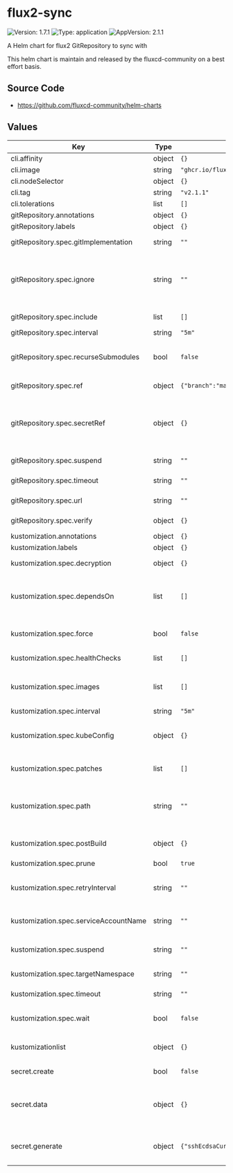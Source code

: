 # flux2-sync

![Version: 1.7.1](https://img.shields.io/badge/Version-1.7.1-informational?style=flat-square) ![Type: application](https://img.shields.io/badge/Type-application-informational?style=flat-square) ![AppVersion: 2.1.1](https://img.shields.io/badge/AppVersion-2.1.1-informational?style=flat-square)

A Helm chart for flux2 GitRepository to sync with

This helm chart is maintain and released by the fluxcd-community on a best effort basis.

## Source Code

* <https://github.com/fluxcd-community/helm-charts>

## Values

| Key | Type | Default | Description |
|-----|------|---------|-------------|
| cli.affinity | object | `{}` |  |
| cli.image | string | `"ghcr.io/fluxcd/flux-cli"` |  |
| cli.nodeSelector | object | `{}` |  |
| cli.tag | string | `"v2.1.1"` |  |
| cli.tolerations | list | `[]` |  |
| gitRepository.annotations | object | `{}` |  |
| gitRepository.labels | object | `{}` |  |
| gitRepository.spec.gitImplementation | string | `""` | _Optional_ Determines which git client library to use. Defaults to go-git, valid values are (‘go-git’, ‘libgit2’). |
| gitRepository.spec.ignore | string | `""` | _Optional_ Ignore overrides the set of excluded patterns in the .sourceignore format (which is the same as .gitignore). If not provided, a default will be used, consult the documentation for your version to find out what those are. Make sure to set this as yaml multiline string. |
| gitRepository.spec.include | list | `[]` | _Optional_ Extra git repositories to map into the repository |
| gitRepository.spec.interval | string | `"5m"` | The interval at which to check for repository updates. |
| gitRepository.spec.recurseSubmodules | bool | `false` | _Optional_ When enabled, after the clone is created, initializes all submodules within, using their default settings. This option is available only when using the ‘go-git’ GitImplementation. |
| gitRepository.spec.ref | object | `{"branch":"master"}` | _Optional_ The Git reference to checkout and monitor for changes, defaults to master branch. |
| gitRepository.spec.secretRef | object | `{}` | _Optional_ The secret name containing the Git credentials. For HTTPS repositories the secret must contain username and password fields. For SSH repositories the secret must contain identity, identity.pub and known_hosts fields. If a secret.create is set, it will point to that one. |
| gitRepository.spec.suspend | string | `""` | _Optional_ This flag tells the controller to suspend the reconciliation of this source. |
| gitRepository.spec.timeout | string | `""` | _Optional_ The timeout for remote Git operations like cloning, defaults to 20s. |
| gitRepository.spec.url | string | `""` | The repository URL, can be an HTTP/S or SSH address. |
| gitRepository.spec.verify | object | `{}` | _Optional_ Verify OpenPGP signature for the Git commit HEAD points to. |
| kustomization.annotations | object | `{}` |  |
| kustomization.labels | object | `{}` |  |
| kustomization.spec.decryption | object | `{}` | _Optional_ Decrypt Kubernetes secrets before applying them on the cluster. |
| kustomization.spec.dependsOn | list | `[]` | _Optional_ DependsOn may contain a dependency.CrossNamespaceDependencyReference slice with references to Kustomization resources that must be ready before this Kustomization can be reconciled. |
| kustomization.spec.force | bool | `false` | _Optional_ Force instructs the controller to recreate resources when patching fails due to an immutable field change. Defaults to false. |
| kustomization.spec.healthChecks | list | `[]` | _Optional_ A list of resources to be included in the health assessment. |
| kustomization.spec.images | list | `[]` | _Optional_ Images is a list of (image name, new name, new tag or digest) for changing image names, tags or digests. This can also be achieved with a patch, but this operator is simpler to specify. |
| kustomization.spec.interval | string | `"5m"` | The interval at which to reconcile the Kustomization. |
| kustomization.spec.kubeConfig | object | `{}` | _Optional_ The KubeConfig for reconciling the Kustomization on a remote cluster. When specified, KubeConfig takes precedence over ServiceAccountName. |
| kustomization.spec.patches | list | `[]` | _Optional_ Strategic merge and JSON patches, defined as inline YAML objects, capable of targeting objects based on kind, label and annotation selectors. |
| kustomization.spec.path | string | `""` | _Optional_ Path to the directory containing the kustomization.yaml file, or the set of plain YAMLs a kustomization.yaml should be generated for. Defaults to ‘None’, which translates to the root path of the SourceRef. |
| kustomization.spec.postBuild | object | `{}` | _Optional_ PostBuild describes which actions to perform on the YAML manifest generated by building the kustomize overlay. |
| kustomization.spec.prune | bool | `true` | Prune enables garbage collection. Defaults to true. |
| kustomization.spec.retryInterval | string | `""` | _Optional_ The interval at which to retry a previously failed reconciliation. When not specified, the controller uses the KustomizationSpec.Interval value to retry failures. |
| kustomization.spec.serviceAccountName | string | `""` | _Optional_ The name of the Kubernetes service account to impersonate when reconciling this Kustomization. |
| kustomization.spec.suspend | string | `""` | _Optional_ This flag tells the controller to suspend subsequent kustomize executions, it does not apply to already started executions. Defaults to false. |
| kustomization.spec.targetNamespace | string | `""` | _Optional_ TargetNamespace sets or overrides the namespace in the kustomization.yaml file. |
| kustomization.spec.timeout | string | `""` | _Optional_ Timeout for validation, apply and health checking operations. Defaults to ‘Interval’ duration |
| kustomization.spec.wait | bool | `false` | _Optional_ Wait instructs the controller to check the health of all the reconciled resources. When enabled, the HealthChecks are ignored. Defaults to false. |
| kustomizationlist | object | `{}` | _Optional_ If you want multiple subdirectories which depend on each other in the same repo. Their name is derived from their path. |
| secret.create | bool | `false` | Create a secret for the git repository. Defaults to false. |
| secret.data | object | `{}` | Data of the secret. For HTTPS repositories the secret must contain username and password fields. For SSH repositories the secret must contain identity, identity.pub and known_hosts fields. Values will be encoded to base64 by the helm chart. |
| secret.generate | object | `{"sshEcdsaCurve":"p521","sshKeyAlgorithm":"ecdsa"}` | Algorithm of keys to generate. If `data` object above is empty, and `create` is set to true. The Chart will generate the Git SSH key secret automatically based on the key algorithms that are set below. |
